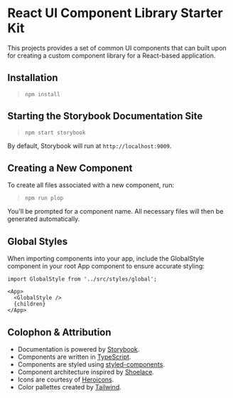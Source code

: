 # React UI Component Library Starter Kit

This projects provides a set of common UI components that can built upon
for creating a custom component library for a React-based application.

## Installation

> `npm install`

## Starting the Storybook Documentation Site

> `npm start storybook`

By default, Storybook will run at `http://localhost:9009`.

## Creating a New Component

To create all files associated with a new component, run:

> `npm run plop`

You'll be prompted for a component name. All necessary files
will then be generated automatically.

## Global Styles

When importing components into your app, include the GlobalStyle component
in your root App component to ensure accurate styling:

```
import GlobalStyle from '../src/styles/global';

<App>
  <GlobalStyle />
  {children}
</App>
```

## Colophon & Attribution

- Documentation is powered by [Storybook](https://storybook.js.org).
- Components are written in [TypeScript](https://www.typescriptlang.org).
- Components are styled using [styled-components](https://www.styled-components.com).
- Component architecture inspired by [Shoelace](https://shoelace.style/).
- Icons are courtesy of [Heroicons](https://heroicons.com/).
- Color pallettes created by [Tailwind](https://tailwindcss.com/docs/customizing-colors).

